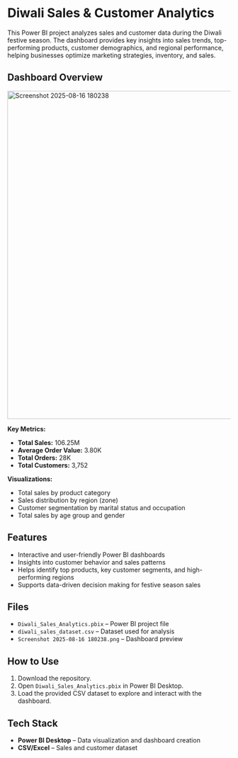 # Diwali Sales & Customer Analytics

This Power BI project analyzes sales and customer data during the Diwali festive season. The dashboard provides key insights into sales trends, top-performing products, customer demographics, and regional performance, helping businesses optimize marketing strategies, inventory, and sales.

## Dashboard Overview
<img width="1342" height="741" alt="Screenshot 2025-08-16 180238" src="https://github.com/user-attachments/assets/cd167e01-001e-47bc-96de-eeeb6af75e40" />

**Key Metrics:**
- **Total Sales:** 106.25M  
- **Average Order Value:** 3.80K  
- **Total Orders:** 28K  
- **Total Customers:** 3,752  

**Visualizations:**
- Total sales by product category  
- Sales distribution by region (zone)  
- Customer segmentation by marital status and occupation  
- Total sales by age group and gender  

## Features
- Interactive and user-friendly Power BI dashboards  
- Insights into customer behavior and sales patterns  
- Helps identify top products, key customer segments, and high-performing regions  
- Supports data-driven decision making for festive season sales  

## Files
- `Diwali_Sales_Analytics.pbix` – Power BI project file  
- `diwali_sales_dataset.csv` – Dataset used for analysis  
- `Screenshot 2025-08-16 180238.png` – Dashboard preview  

## How to Use
1. Download the repository.  
2. Open `Diwali_Sales_Analytics.pbix` in Power BI Desktop.  
3. Load the provided CSV dataset to explore and interact with the dashboard.  

## Tech Stack
- **Power BI Desktop** – Data visualization and dashboard creation  
- **CSV/Excel** – Sales and customer dataset 

